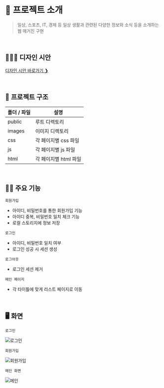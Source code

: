 # 🔖 프로젝트 소개

> 일상, 스포츠, IT, 경제 등 일상 생활과 관련된 다양한 정보와 소식 등을 소개하는 웹 매거진 구현

<br/>

## 👨🏻‍🏫 디자인 시안

<a type="_blank" href="https://www.figma.com/file/8z2bUrJVoYibwKpapkWWiK/Untitled?node-id=0%3A1" >디자인 시안 바로가기 ❯ </a>

<br/>

## 📂 프로젝트 구조

| 폴더 / 파일 | 설명                  |
| ----------- | --------------------- |
| public      | 루트 디렉토리         |
| images      | 이미지 디렉토리       |
| css         | 각 페이지별 css 파일  |
| js          | 각 페이지별 js 파일   |
| html        | 각 페이지별 html 파일 |

<br/>

## 🏌️‍♂️ 주요 기능

`회원가입`

- 아이디, 비밀번호를 통한 회원가입 기능
- 아이디 중복, 비밀번호 일치 체크 기능
- 로컬 스토리지에 정보 저장

`로그인`

- 아이디, 비밀번호 일치 여부
- 로그인 성공 시 세션 생성

`로그아웃`

- 로그인 세션 제거

`메인 페이지`

- 각 타이틀에 맞게 리스트 페이지로 이동

<br/>

## 🖥 화면

`로그인`

![로그인](https://user-images.githubusercontent.com/40657327/160034616-bd629bd8-f58f-421e-8178-2f1f1a7ea59d.gif)


`회원가입` 

![회원가입](https://user-images.githubusercontent.com/40657327/160034377-93b231f7-4988-41a4-9585-5ca5ad5b9b91.gif)


`메인 화면`

![메인](https://user-images.githubusercontent.com/40657327/160033912-615acafa-8170-4df3-b8ef-87df3ee74ab0.gif)






